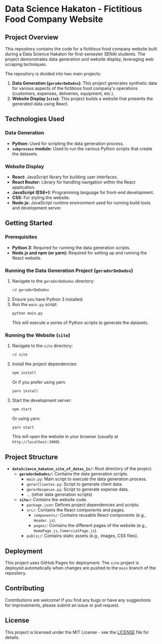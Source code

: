 # Data Science Hakaton - Fictitious Food Company Website

## Project Overview

This repository contains the code for a fictitious food company website built during a Data Science Hakaton for first-semester SENAI students. The project demonstrates data generation and website display, leveraging web scraping techniques.

The repository is divided into two main projects:

1.  **Data Generation (`geradorDeDados`):** This project generates synthetic data for various aspects of the fictitious food company's operations (customers, expenses, deliveries, equipment, etc.).
2.  **Website Display (`site`):** This project builds a website that presents the generated data using React.

## Technologies Used

### Data Generation

*   **Python:** Used for scripting the data generation process.
*   **`subprocess` module:** Used to run the various Python scripts that create the datasets.

### Website Display

*   **React:** JavaScript library for building user interfaces.
*   **React Router:** Library for handling navigation within the React application.
*   **JavaScript (ES6+):** Programming language for front-end development.
*   **CSS:** For styling the website.
*   **Node.js:** JavaScript runtime environment used for running build tools and development server.

## Getting Started

### Prerequisites

*   **Python 3:** Required for running the data generation scripts.
*   **Node.js and npm (or yarn):** Required for setting up and running the React website.

### Running the Data Generation Project (`geradorDeDados`)

1.  Navigate to the `geradorDeDados` directory:
    ```bash
    cd geradorDeDados
    ```
2.  Ensure you have Python 3 installed.
3.  Run the `main.py` script:
    ```bash
    python main.py
    ```
    This will execute a series of Python scripts to generate the datasets.

### Running the Website (`site`)

1.  Navigate to the `site` directory:
    ```bash
    cd site
    ```
2.  Install the project dependencies:
    ```bash
    npm install
    ```
    Or if you prefer using yarn:
    ```bash
    yarn install
    ```
3.  Start the development server:
    ```bash
    npm start
    ```
    Or using yarn:
    ```bash
    yarn start
    ```
    This will open the website in your browser (usually at `http://localhost:3000`).

## Project Structure

*   **`dataScience_hakaton_site_of_datas_1s/`:** Root directory of the project.
    *   **`geradorDeDados/`:** Contains the data generation scripts.
        *   `main.py`: Main script to execute the data generation process.
        *   `gerarClientes.py`: Script to generate client data.
        *   `gerarDespesas.py`: Script to generate expense data.
        *   ... (other data generation scripts)
    *   **`site/`:** Contains the website code.
        *   `package.json`: Defines project dependencies and scripts.
        *   `src/`: Contains the React components and pages.
            *   `components/`: Contains reusable React components (e.g., `Header.js`).
            *   `pages/`: Contains the different pages of the website (e.g., `HomePage.js`, `ComercialPage.js`).
        *   `public/`: Contains static assets (e.g., images, CSS files).

## Deployment

This project uses GitHub Pages for deployment. The `site` project is deployed automatically when changes are pushed to the `main` branch of the repository.

## Contributing

Contributions are welcome! If you find any bugs or have any suggestions for improvements, please submit an issue or pull request.

## License

This project is licensed under the MIT License - see the [LICENSE](LICENSE) file for details.

